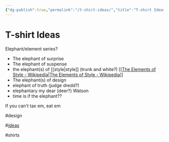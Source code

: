 ```yaml
---
{"dg-publish":true,"permalink":"/t-shirt-ideas/","title":"T-shirt Ideas","noteIcon":""}
---
```



# T-shirt Ideas

Elephant/element series?

 - The elephant of surprise
 - The elephant of suspense
 - the elephant(s) of [[style\|style]] (trunk and white?) [[[The Elements of Style - Wikipedia](https://en.wikipedia.org/wiki/The_Elements_of_Style)\|[The Elements of Style - Wikipedia](https://en.wikipedia.org/wiki/The_Elements_of_Style)]]
 - The elephant(s) of design
 - elephant of truth (judge dredd?)
 - elephantary my dear (deer?) Watson 
- time is if the elephant??

If you can't tax em, eat em

#design 

#[ideas](ideas.md) 

#shirts
